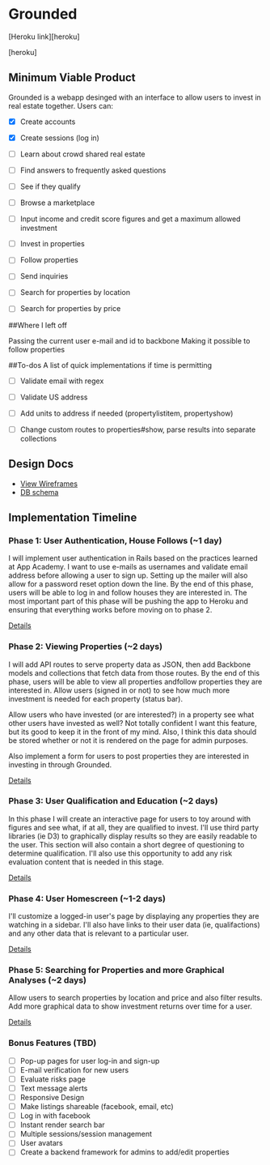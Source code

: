# Grounded

[Heroku link][heroku]

[heroku]

## Minimum Viable Product
Grounded is a webapp desinged with an interface to allow users to invest in real estate together. Users can:

<!-- This is a Markdown checklist. Use it to keep track of your progress! -->

- [x] Create accounts
- [x] Create sessions (log in)
- [ ] Learn about crowd shared real estate
- [ ] Find answers to frequently asked questions
- [ ] See if they qualify
- [ ] Browse a marketplace
- [ ] Input income and credit score figures and get a maximum allowed investment
- [ ] Invest in properties
- [ ] Follow properties
- [ ] Send inquiries
- [ ] Search for properties by location
- [ ] Search for properties by price


##Where I left off

Passing the current user e-mail and id to backbone
Making it possible to follow properties

##To-dos
A list of quick implementations if time is permitting

- [ ] Validate email with regex
- [ ] Validate US address
- [ ] Add units to address if needed (propertylistitem, propertyshow)
- [ ] Change custom routes to properties#show, parse results into separate collections


## Design Docs
* [View Wireframes][views]
* [DB schema][schema]

[views]: ./docs/views.md
[schema]: ./docs/schema.md

## Implementation Timeline

### Phase 1: User Authentication, House Follows (~1 day)
I will implement user authentication in Rails based on the practices learned at
App Academy. I want to use e-mails as usernames and validate email address before allowing a user to sign up.  Setting up the mailer will also allow for a password reset option down the line. By the end of this phase, users will be able to log in and follow houses they are interested in. The most important part of this phase will
be pushing the app to Heroku and ensuring that everything works before moving on
to phase 2.

[Details][phase-one]

### Phase 2: Viewing Properties (~2 days)
I will add API routes to serve property data as JSON, then add Backbone
models and collections that fetch data from those routes. By the end of this
phase, users will be able to view all properties andfollow properties they are interested in.  Allow users (signed in or not) to see how much more investment is needed for each property (status bar).

Allow users who have invested (or are interested?) in a property see what other users have invested as well?  Not totally confident I want this feature, but its good to keep it in the front of my mind.  Also, I think this data should be stored whether or not it is rendered on the page for admin purposes.

Also implement a form for users to post properties they are interested in investing in through Grounded.  

[Details][phase-two]

### Phase 3: User Qualification and Education (~2 days)
In this phase I will create an interactive page for users to toy around with figures and see what, if at all, they are qualified to invest.  I'll use third party libraries (ie D3) to graphically display results so they are easily readable to the user.  This section will also contain a short degree of questioning to determine qualification.  I'll also use this opportunity to add any risk evaluation content that is needed in this stage.

[Details][phase-three]

### Phase 4: User Homescreen (~1-2 days)
I'll customize a logged-in user's page by displaying any properties they are watching in a sidebar.  I'll also have links to their user data (ie, qualifactions) and any other data that is relevant to a particular user.  

[Details][phase-four]

### Phase 5: Searching for Properties and more Graphical Analyses (~2 days)
Allow users to search properties by location and price and also filter results.  Add more graphical data to show investment returns over time for a user.


[Details][phase-five]

### Bonus Features (TBD)
- [ ] Pop-up pages for user log-in and sign-up
- [ ] E-mail verification for new users
- [ ] Evaluate risks page
- [ ] Text message alerts
- [ ] Responsive Design
- [ ] Make listings shareable (facebook, email, etc)
- [ ] Log in with facebook
- [ ] Instant render search bar
- [ ] Multiple sessions/session management
- [ ] User avatars
- [ ] Create a backend framework for admins to add/edit properties

[phase-one]: ./docs/phases/phase1.md
[phase-two]: ./docs/phases/phase2.md
[phase-three]: ./docs/phases/phase3.md
[phase-four]: ./docs/phases/phase4.md
[phase-five]: ./docs/phases/phase5.md
